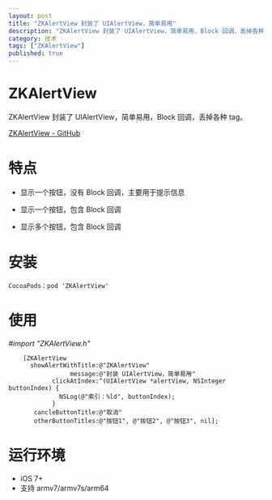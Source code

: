 ```yaml
---
layout: post
title: "ZKAlertView 封装了 UIAlertView，简单易用"
description: "ZKAlertView 封装了 UIAlertView，简单易用，Block 回调，丢掉各种 tag"
category: 技术
tags: ["ZKAlertView"]
published: true
---
```


# ZKAlertView #

ZKAlertView 封装了 UIAlertView，简单易用，Block 回调，丢掉各种 tag。

[ZKAlertView - GitHub](https://github.com/WangWenzhuang/ZKAlertView)

# 特点 #

*   显示一个按钮，没有 Block 回调，主要用于提示信息

*   显示一个按钮，包含 Block 回调

*   显示多个按钮，包含 Block 回调

# 安装 #

<pre><code class="language-bash">CocoaPods：pod 'ZKAlertView'</code></pre>

# 使用 #

*#import "ZKAlertView.h"*

<pre><code class="language-objectivec">    [ZKAlertView
      showAlertWithTitle:@"ZKAlertView"
                 message:@"封装 UIAlertView，简单易用"
            clickAtIndex:^(UIAlertView *alertView, NSInteger buttonIndex) {
              NSLog(@"索引：%ld", buttonIndex);
            }
       cancleButtonTitle:@"取消"
       otherButtonTitles:@"按钮1", @"按钮2", @"按钮3", nil];</code></pre>

# 运行环境 #

*	iOS 7+
*	支持 armv7/armv7s/arm64